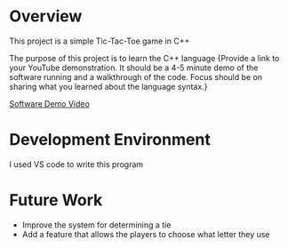 # Overview

This project is a simple Tic-Tac-Toe game in C++

The purpose of this project is to learn the C++ language
{Provide a link to your YouTube demonstration. It should be a 4-5 minute demo of the software running and a walkthrough of the code. Focus should be on sharing what you learned about the language syntax.}

[Software Demo Video](http://youtube.link.goes.here)

# Development Environment

I used VS code to write this program


# Future Work

- Improve the system for determining a tie
- Add a feature that allows the players to choose what letter they use
